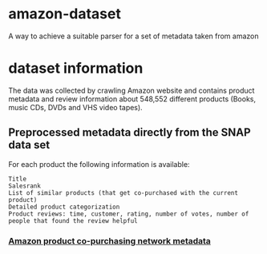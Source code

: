 # amazon-dataset
A way to achieve a suitable parser for a set of metadata taken from amazon

# dataset information
The data was collected by crawling Amazon website and contains product metadata and review information about 548,552 different products (Books, music CDs, DVDs and VHS video tapes).

## Preprocessed metadata directly from the SNAP data set
For each product the following information is available:

    Title
    Salesrank
    List of similar products (that get co-purchased with the current product)
    Detailed product categorization
    Product reviews: time, customer, rating, number of votes, number of people that found the review helpful

### [Amazon product co-purchasing network metadata](https://snap.stanford.edu/data/amazon-meta.html)    
